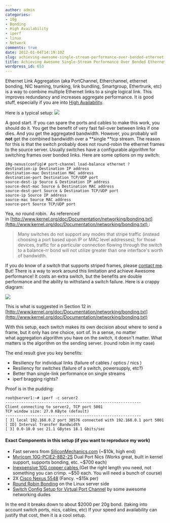 ```yaml
---
author: admin
categories:
- 10g
- Bonding
- High Availability
- iperf
- linux
- Network
comments: true
date: 2012-01-04T14:19:10Z
slug: achieving-awesome-single-stream-performance-over-bonded-ethernet
title: Achieving Awesome Single-Stream Performance Over Bonded Ethernet
wordpress_id: 653
---
```


Ethernet Link Aggregation (aka PortChannel, Etherchannel, ethernet bonding, NIC teaming, trunking, link bundling, Smartgroup, Ethertrunk, etc) is a way to combine multiple Ethernet links to a single logical link. This improves redundancy and increases aggregate performance. It is good stuff, especially if you are into [High Availability](/blog/categories/highavailability/).

Here is a typical setup:
[![](/uploads/typical.png)](/uploads/typical.png)

A good start. If you can spare the ports and cables to make this work, you should do it. You get the benefit of very fast fail-over between links if one dies. And you get the aggregated bandwidth. However, you probably will **not** get the combined bandwidth over a **single **tcp stream. The reason for this is that the switch probably does not round-robin the ethernet frames to the source server. Usually switches have a configurable algorithm for switching frames over bonded links. Here are some options on my switch:
    
    10g-nexus(config)# port-channel load-balance ethernet ?
    destination-ip Destination IP address
    destination-mac Destination MAC address
    destination-port Destination TCP/UDP port
    source-dest-ip Source & Destination IP address
    source-dest-mac Source & Destination MAC address
    source-dest-port Source & Destination TCP/UDP port
    source-ip Source IP address
    source-mac Source MAC address
    source-port Source TCP/UDP port

Yea, no round robin.  As referenced in [http://www.kernel.org/doc/Documentation/networking/bonding.txt](http://www.kernel.org/doc/Documentation/networking/bonding.txt) :

> Many switches do not support any modes that stripe traffic
> (instead choosing a port based upon IP or MAC level addresses);
> for those devices, traffic for a particular connection flowing
> through the switch to a balance-rr bond will not utilize greater
> than one interface's worth of bandwidth.

If you do know of a switch that supports striped frames, please [contact me](mailto:kyle@xkyle.com). But! There is a way to work around this limitation and achieve Awesome performance! It costs an extra switch, but the benefits are double performance and the ability to withstand a switch failure. Here is a crappy diagram:

[![](/uploads/dual.png)](/uploads/dual.png)

This is what is suggested in Section 12 in [http://www.kernel.org/doc/Documentation/networking/bonding.txt](http://www.kernel.org/doc/Documentation/networking/bonding.txt)

With this setup, each switch makes its own decision about where to send a frame, but it only has one choice, sort of. In a sense, no matter what aggregation algorithm you have on the switch, it doesn't matter. What matters is the algorithm on the sending server. (round robin in my case)

The end result give you key benefits:

  * Resiliency for individual links (failure of cables / optics / nics )
  * Resiliency for switches (failure of a switch, powersupply, etc?)
  * Better than single-link performance on single streams
  * iperf bragging rights?

Proof is in the pudding:

    root@server1:~# iperf -c server2
    ------------------------------------------------------------
    Client connecting to server2, TCP port 5001
    TCP window size: 27.9 KByte (default)
    ------------------------------------------------------------
    [ 3] local 192.168.0.2 port 38576 connected with 192.168.0.1 port 5001
    [ ID] Interval Transfer Bandwidth
    [ 3] 0.0-10.0 sec 21.1 GBytes 18.1 Gbits/sec

#### Exact Components in this setup (if you want to reproduce my work)
	
  * Fast servers from [SiliconMechanics.com](http://www.siliconmechanics.com/) (~$10k, high end)
  * [Myricom 10G-PCIE2-8B2-2S](http://www.myricom.com/products/network-adapters/10g-pcie2-8b2-2s.html) Dual Port Nics (Works great, built in kernel support, supports bonding, etc. ~$700 each)
  * [Inexpensive 10G copper cables ](http://www.newark.com/te-connectivity/2127932-2/sfp-cable-assembly-shld-twinax/dp/84R9082)(Get the right length you need, not something you can crimp. ~$50 each. You will need a bunch of course)
  * 2X [Cisco Nexus 5548](http://www.cisco.com/en/US/products/ps11215/index.html) (Fancy. ~$15k per)
  * [Round Robin Bonding](https://wiki.xkyle.com/Channel_Bonding) on the Linux server side
  * [Switch Config Setup for Virtual Port Channel](/uploads/10g-switch.txt) by some awesome networking dudes

In the end it breaks down to about $2000 per 20g bond. (taking into account switch ports, nics, cables, etc) If your speed and availability can justify that cost, then it is a cool setup.
